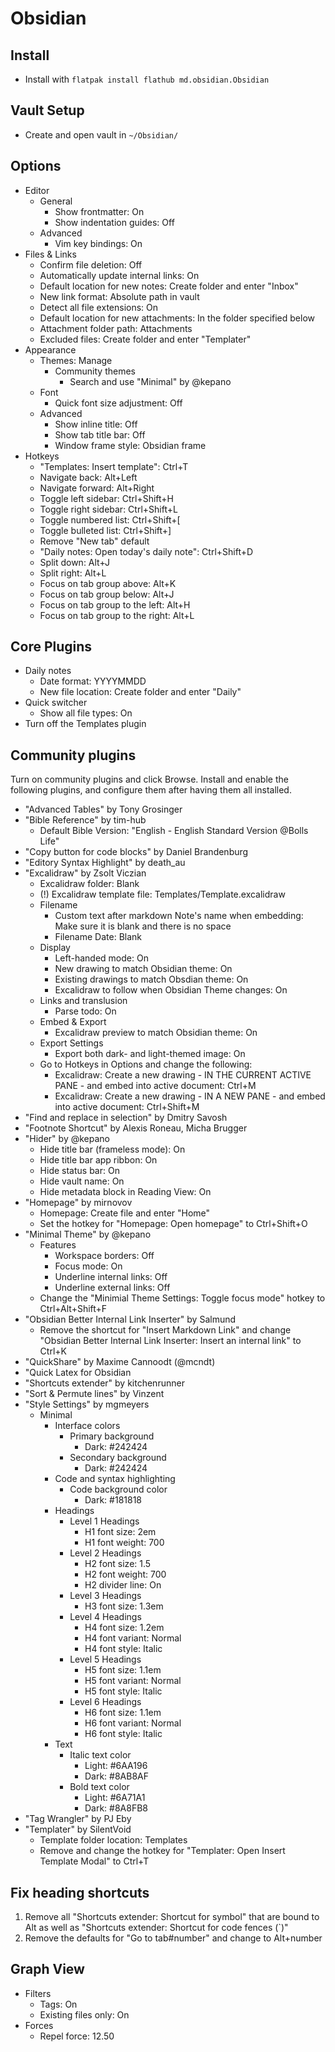 # Obsidian

## Install

- Install with ```flatpak install flathub md.obsidian.Obsidian```

## Vault Setup

- Create and open vault in ```~/Obsidian/```

## Options

- Editor
	- General
		- Show frontmatter: On
		- Show indentation guides: Off
	- Advanced
		- Vim key bindings: On
- Files & Links
	- Confirm file deletion: Off
	- Automatically update internal links: On
	- Default location for new notes: Create folder and enter "Inbox"
    - New link format: Absolute path in vault
	- Detect all file extensions: On
	- Default location for new attachments: In the folder specified below
    - Attachment folder path: Attachments
	- Excluded files: Create folder and enter "Templater"
- Appearance
	- Themes: Manage
		- Community themes
			- Search and use "Minimal" by @kepano
	- Font
		- Quick font size adjustment: Off
	- Advanced
		- Show inline title: Off
		- Show tab title bar: Off
		- Window frame style: Obsidian frame
- Hotkeys
	- "Templates: Insert template": Ctrl+T
	- Navigate back: Alt+Left
	- Navigate forward: Alt+Right
	- Toggle left sidebar: Ctrl+Shift+H
	- Toggle right sidebar: Ctrl+Shift+L
	- Toggle numbered list: Ctrl+Shift+[
	- Toggle bulleted list: Ctrl+Shift+]
	- Remove "New tab" default
	- "Daily notes: Open today's daily note": Ctrl+Shift+D
    - Split down: Alt+J
    - Split right: Alt+L
    - Focus on tab group above: Alt+K
    - Focus on tab group below: Alt+J
    - Focus on tab group to the left: Alt+H
    - Focus on tab group to the right: Alt+L

## Core Plugins

- Daily notes
	- Date format: YYYYMMDD
	- New file location: Create folder and enter "Daily"
- Quick switcher
	- Show all file types: On
- Turn off the Templates plugin

## Community plugins

Turn on community plugins and click Browse. Install and enable the following plugins, and configure them after having them all installed.

- "Advanced Tables" by Tony Grosinger
- "Bible Reference" by tim-hub
	- Default Bible Version: "English - English Standard Version @Bolls Life"
- "Copy button for code blocks" by Daniel Brandenburg
- "Editory Syntax Highlight" by death_au
- "Excalidraw" by Zsolt Viczian
	- Excalidraw folder: Blank
	- (!) Excalidraw template file: Templates/Template.excalidraw
	- Filename
	  - Custom text after markdown Note's name when embedding: Make sure it is blank and there is no space
	  - Filename Date: Blank
	- Display
	  - Left-handed mode: On
	  - New drawing to match Obsidian theme: On
	  - Existing drawings to match Obsdian theme: On
	  - Excalidraw to follow when Obsidian Theme changes: On
	- Links and translusion
	  - Parse todo: On
	- Embed & Export
	  - Excalidraw preview to match Obsidian theme: On
	- Export Settings
	  - Export both dark- and light-themed image: On
	- Go to Hotkeys in Options and change the following:
		- Excalidraw: Create a new drawing - IN THE CURRENT ACTIVE PANE - and embed into active document: Ctrl+M
		- Excalidraw: Create a new drawing - IN A NEW PANE - and embed into active document: Ctrl+Shift+M
- "Find and replace in selection" by Dmitry Savosh
- "Footnote Shortcut" by Alexis Roneau, Micha Brugger
- "Hider" by @kepano
	- Hide title bar (frameless mode): On
	- Hide title bar app ribbon: On
	- Hide status bar: On
	- Hide vault name: On
	- Hide metadata block in Reading View: On
- "Homepage" by mirnovov
	- Homepage: Create file and enter "Home"
	- Set the hotkey for "Homepage: Open homepage" to Ctrl+Shift+O
- "Minimal Theme" by @kepano
	- Features
        - Workspace borders: Off
		- Focus mode: On
		- Underline internal links: Off
		- Underline external links: Off
    - Change the "Minimial Theme Settings: Toggle focus mode" hotkey to Ctrl+Alt+Shift+F
- "Obsidian Better Internal Link Inserter" by Salmund
	- Remove the shortcut for "Insert Markdown Link" and change "Obsidian Better Internal Link Inserter: Insert an internal link" to Ctrl+K
- "QuickShare" by Maxime Cannoodt (@mcndt)
- "Quick Latex for Obsidian
- "Shortcuts extender" by kitchenrunner
- "Sort & Permute lines" by Vinzent
- "Style Settings" by mgmeyers
	- Minimal
		- Interface colors
			- Primary background
				- Dark: #242424
			- Secondary background
				- Dark: #242424
		- Code and syntax highlighting
			- Code background color
				- Dark: #181818
		- Headings
			- Level 1 Headings
				- H1 font size: 2em
				- H1 font weight: 700
			- Level 2 Headings
				- H2 font size: 1.5
				- H2 font weight: 700
				- H2 divider line: On
			- Level 3 Headings
				- H3 font size: 1.3em
			- Level 4 Headings
				- H4 font size: 1.2em
				- H4 font variant: Normal
				- H4 font style: Italic
			- Level 5 Headings
				- H5 font size: 1.1em
				- H5 font variant: Normal
				- H5 font style: Italic
			- Level 6 Headings
				- H6 font size: 1.1em
				- H6 font variant: Normal
				- H6 font style: Italic
		- Text
			- Italic text color
				- Light: #6AA196
				- Dark: #8AB8AF
			- Bold text color
				- Light: #6A71A1
				- Dark: #8A8FB8
- "Tag Wrangler" by PJ Eby
- "Templater" by SilentVoid
	- Template folder location: Templates
	- Remove and change the hotkey for "Templater: Open Insert Template Modal" to Ctrl+T

## Fix heading shortcuts

1. Remove all "Shortcuts extender: Shortcut for symbol" that are bound to Alt as well as "Shortcuts extender: Shortcut for code fences (\`)"
2. Remove the defaults for "Go to tab#number" and change to Alt+number

## Graph View

- Filters
	- Tags: On
	- Existing files only: On
- Forces
	- Repel force: 12.50
